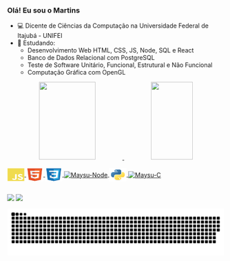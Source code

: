 ### Olá! Eu sou o Martins

- 💻 Dicente de Ciências da Computação na Universidade Federal de Itajubá - UNIFEI
- 🌱 Estudando:
  - Desenvolvimento Web HTML, CSS, JS, Node, SQL e React
  - Banco de Dados Relacional com PostgreSQL
  - Teste de Software Unitário, Funcional, Estrutural e Não Funcional
  - Computação Gráfica com OpenGL

<div align="center">
  <a href="https://github.com/MatMB115">
  <img height="180em" width="51%" src="https://github-readme-stats.vercel.app/api?username=MatMB115&show_icons=true&theme=dark&include_all_commits=true&count_private=true"/>
  <img height="180em" width="44%" src="https://github-readme-stats.vercel.app/api/top-langs/?username=MatMB115&layout=compact&langs_count=7&theme=dark"/>
</div>
  
</div>
<div style="display: inline_block"><br>
  <img align="center" alt="Maysu-Js" height="30" width="40" src="https://raw.githubusercontent.com/devicons/devicon/master/icons/javascript/javascript-plain.svg">
  <img align="center" alt="Maysu-HTML" height="30" width="40" src="https://raw.githubusercontent.com/devicons/devicon/master/icons/html5/html5-original.svg">
  <img align="center" alt="Maysu-CSS" height="30" width="40" src="https://raw.githubusercontent.com/devicons/devicon/master/icons/css3/css3-original.svg">
  <img align="center" alt="Maysu-Node" height="30" width="40" src="https://cdn.jsdelivr.net/gh/devicons/devicon/icons/nodejs/nodejs-original.svg" />
  <img align="center" alt="Maysu-Python" height="30" width="40" src="https://raw.githubusercontent.com/devicons/devicon/master/icons/python/python-original.svg">
  <img align="center" alt="Maysu-C" height="30" width="40" src="https://cdn.jsdelivr.net/gh/devicons/devicon/icons/c/c-original.svg">
</div>

##

</div>
<a href = "mailto:matmb@unifei.edu.br"><img src="https://img.shields.io/badge/-Gmail-%23333?style=for-the-badge&logo=gmail&logoColor=white" target="_blank"></a>
<a href="https://www.linkedin.com/in/matmb/" target="_blank"><img src="https://img.shields.io/badge/-LinkedIn-%230077B5?style=for-the-badge&logo=linkedin&logoColor=white" target="_blank"></a>

  ![Snake animation](https://github.com/MatMB115/MatMB115/blob/output/github-contribution-grid-snake.svg)
</div>
